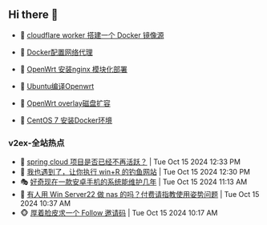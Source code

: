 ## Hi there 👋

<!--
**dkyg666/dkyg666** is a ✨ _special_ ✨ repository because its `README.md` (this file) appears on your GitHub profile.

Here are some ideas to get you started:

- 🔭 I’m currently working on ...
- 🌱 I’m currently learning ...
- 👯 I’m looking to collaborate on ...
- 🤔 I’m looking for help with ...
- 💬 Ask me about ...
- 📫 How to reach me: ...
- 😄 Pronouns: ...
- ⚡ Fun fact: ...
-->

<!-- BLOG-POST-LIST:START -->
- 🦩 [cloudflare worker 搭建一个 Docker 镜像源](http://blog.1996099.xyz/archives/cloudflare-worker-da-jian-yi-ge-docker-jing-xiang-zhan) 

- 🚦 [Docker配置网络代理](http://blog.1996099.xyz/archives/dockerpei-zhi-wang-luo-dai-li) 

- 🫶 [OpenWrt 安装nginx 模块化部署](http://blog.1996099.xyz/archives/openwrt-an-zhuang-nginx-mo-kuai-hua-bu-shu) 

- 🦄 [Ubuntu编译Openwrt](http://blog.1996099.xyz/archives/ubuntuzi-bian-yi-openwrt) 

- 🐻 [OpenWrt overlay磁盘扩容](http://blog.1996099.xyz/archives/openwrt-overlay) 

- 🤖 [CentOS 7 安装Docker环境](http://blog.1996099.xyz/archives/centos-docker) 
<!-- BLOG-POST-LIST:END -->

### v2ex-全站热点
<!-- v2ex:START -->
- 🥸 [spring cloud 项目是否已经不再活跃？](https://www.v2ex.com/t/1080593#reply0) | Tue Oct 15 2024 12:33 PM
- 🤗 [我也遇到了，让你执行 win+R 的钓鱼网站](https://www.v2ex.com/t/1080591#reply0) | Tue Oct 15 2024 12:30 PM
- 🎭 [好奇现在一款安卓手机的系统能维护几年](https://www.v2ex.com/t/1080577#reply12) | Tue Oct 15 2024 11:13 AM
- 🥷 [有人用 Win Server22 做 nas 的吗？付费请指教使用姿势问题](https://www.v2ex.com/t/1080568#reply7) | Tue Oct 15 2024 10:37 AM
- 🐵 [厚着脸皮求一个 Follow 邀请码](https://www.v2ex.com/t/1080562#reply3) | Tue Oct 15 2024 10:17 AM<!-- v2ex:END -->

